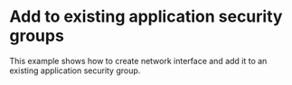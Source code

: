 # Add to existing application security groups

This example shows how to create network interface and add it to an existing application security group.
